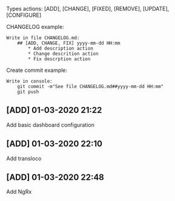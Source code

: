 Types actions: [ADD], [CHANGE], [FIXED], [REMOVE], [UPDATE], [CONFIGURE]

CHANGELOG example: 

	Write in file CHANGELOG.md:
		## [ADD, CHANGE, FIX] yyyy-mm-dd HH:mm
			* Add description action
			* Change descrition action
			* Fix descrption action

Create commit example:

	Write in console:
		git commit -m"See file CHANGELOG.md##yyyy-mm-dd HH:mm"
		git push

## [ADD] 01-03-2020 21:22
Add basic dashboard configuration

## [ADD] 01-03-2020 22:10
Add transloco

## [ADD] 01-03-2020 22:48
Add NgRx